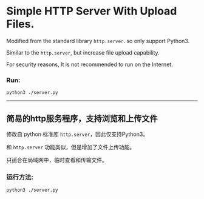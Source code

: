 # Simple HTTP Server With Upload Files.
Modified from the standard library `http.server`. so only support Python3.

Similar to the `http.server`, 
but increase file upload capability.

For security reasons, It is not recommended to run on the Internet.

### Run:
```
python3 ./server.py
```

---

## 简易的http服务程序，支持浏览和上传文件
修改自 python 标准库 `http.server`，因此仅支持Python3。

和 `http.server` 功能类似，但是增加了文件上传功能。

只适合在局域网中，临时查看和传输文件。

### 运行方法:
```
python3 ./server.py
```
